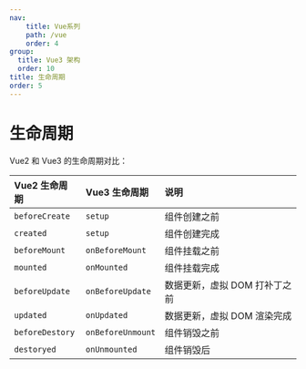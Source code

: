 ```yaml
---
nav:
    title: Vue系列
    path: /vue
    order: 4
group:
  title: Vue3 架构
  order: 10
title: 生命周期
order: 5
---
```


# 生命周期

Vue2 和 Vue3 的生命周期对比：

| Vue2 生命周期   | Vue3 生命周期     | 说明                          |
| :-------------- | :---------------- | :---------------------------- |
| `beforeCreate`  | `setup`           | 组件创建之前                  |
| `created`       | `setup`           | 组件创建完成                  |
| `beforeMount`   | `onBeforeMount`   | 组件挂载之前                  |
| `mounted`       | `onMounted`       | 组件挂载完成                  |
| `beforeUpdate`  | `onBeforeUpdate`  | 数据更新，虚拟 DOM 打补丁之前 |
| `updated`       | `onUpdated`       | 数据更新，虚拟 DOM 渲染完成   |
| `beforeDestory` | `onBeforeUnmount` | 组件销毁之前                  |
| `destoryed`     | `onUnmounted`     | 组件销毁后                    |
